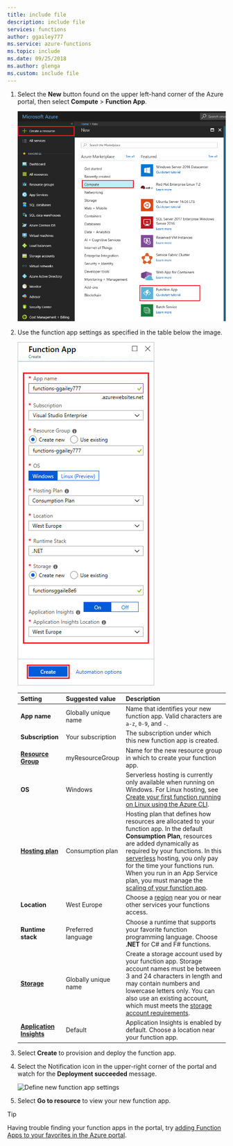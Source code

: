 ```yaml
---
title: include file
description: include file
services: functions
author: ggailey777
ms.service: azure-functions
ms.topic: include
ms.date: 09/25/2018
ms.author: glenga
ms.custom: include file
---
```


1. Select the **New** button found on the upper left-hand corner of the Azure portal, then select **Compute** > **Function App**.

    ![Create a function app in the Azure portal](./media/functions-create-function-app-portal/function-app-create-flow.png)

2. Use the function app settings as specified in the table below the image.

    ![Define new function app settings](./media/functions-create-function-app-portal/function-app-create-flow2.png)

    | Setting      | Suggested value  | Description                                        |
    | ------------ |  ------- | -------------------------------------------------- |
    | **App name** | Globally unique name | Name that identifies your new function app. Valid characters are `a-z`, `0-9`, and `-`.  | 
    | **Subscription** | Your subscription | The subscription under which this new function app is created. | 
    | **[Resource Group](../articles/azure-resource-manager/resource-group-overview.md)** |  myResourceGroup | Name for the new resource group in which to create your function app. |
    | **OS** | Windows | Serverless hosting is currently only available when running on Windows. For Linux hosting, see [Create your first function running on Linux using the Azure CLI](../articles/azure-functions/functions-create-first-azure-function-azure-cli-linux.md). |
    | **[Hosting plan](../articles/azure-functions/functions-scale.md)** | Consumption plan | Hosting plan that defines how resources are allocated to your function app. In the default **Consumption Plan**, resources are added dynamically as required by your functions. In this [serverless](https://azure.microsoft.com/overview/serverless-computing/) hosting, you only pay for the time your functions run. When you run in an App Service plan, you must manage the [scaling of your function app](../articles/azure-functions/functions-scale.md).  |
    | **Location** | West Europe | Choose a [region](https://azure.microsoft.com/regions/) near you or near other services your functions access. |
    | **Runtime stack** | Preferred language | Choose a runtime that supports your favorite function programming language. Choose **.NET** for C# and F# functions. |
    | **[Storage](../articles/storage/common/storage-quickstart-create-account.md)** |  Globally unique name |  Create a storage account used by your function app. Storage account names must be between 3 and 24 characters in length and may contain numbers and lowercase letters only. You can also use an existing account, which must meets the [storage account requirements](../articles/azure-functions/functions-scale.md#storage-account-requirements). |
    | **[Application Insights](../articles/azure-functions/functions-monitoring.md)** | Default | Application Insights is enabled by default. Choose a location near your function app.  |

3. Select **Create** to provision and deploy the function app.

4. Select the Notification icon in the upper-right corner of the portal and watch for the **Deployment succeeded** message.

    ![Define new function app settings](./media/functions-create-function-app-portal/function-app-create-notification.png)

5. Select **Go to resource** to view your new function app.

> [!TIP]
> Having trouble finding your function apps in the portal, try [adding Function Apps to your favorites in the Azure portal](../articles/azure-functions/functions-how-to-use-azure-function-app-settings.md#favorite).
